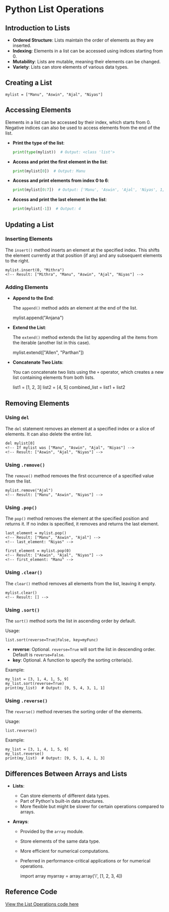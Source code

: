 # Python List Operations

## Introduction to Lists

- **Ordered Structure**: Lists maintain the order of elements as they are inserted.
- **Indexing**: Elements in a list can be accessed using indices starting from 0.
- **Mutability**: Lists are mutable, meaning their elements can be changed.
- **Variety**: Lists can store elements of various data types.

## Creating a List

    mylist = ["Manu", "Aswin", "Ajal", "Niyas"]

## Accessing Elements

Elements in a list can be accessed by their index, which starts from 0. Negative indices can also be used to access elements from the end of the list.

- **Print the type of the list**:

    ```python
    print(type(mylist))  # Output: <class 'list'>
    ```

- **Access and print the first element in the list**:

    ```python
    print(mylist[0])  # Output: Manu
    ```

- **Access and print elements from index 0 to 6**:

    ```python
    print(mylist[0:7])  # Output: ['Manu', 'Aswin', 'Ajal', 'Niyas', 1, 2, 3]
    ```

- **Access and print the last element in the list**:

    ```python
    print(mylist[-1])  # Output: 4
    ```

## Updating a List

### Inserting Elements

The `insert()` method inserts an element at the specified index. This shifts the element currently at that position (if any) and any subsequent elements to the right.

    mylist.insert(0, "Mithra")
    <!-- Result: ["Mithra", "Manu", "Aswin", "Ajal", "Niyas"] -->

### Adding Elements

- **Append to the End**:

  The `append()` method adds an element at the end of the list.

    mylist.append("Anjana")
    <!-- Result: ["Manu", "Aswin", "Ajal", "Niyas", "Anjana"] -->

- **Extend the List**:

  The `extend()` method extends the list by appending all the items from the iterable (another list in this case).

    mylist.extend(["Allen", "Parthan"])
    <!-- Result: ["Manu", "Aswin", "Ajal", "Niyas", "Allen", "Parthan"] -->

- **Concatenate Two Lists**:

  You can concatenate two lists using the `+` operator, which creates a new list containing elements from both lists.

    list1 = [1, 2, 3]
    list2 = [4, 5]
    combined_list = list1 + list2
    <!-- Result: [1, 2, 3, 4, 5] -->

## Removing Elements

### Using `del`

The `del` statement removes an element at a specified index or a slice of elements. It can also delete the entire list.

    del mylist[0]
    <!-- If mylist was ["Manu", "Aswin", "Ajal", "Niyas"] -->
    <!-- Result: ["Aswin", "Ajal", "Niyas"] -->

### Using `.remove()`

The `remove()` method removes the first occurrence of a specified value from the list.

    mylist.remove("Ajal")
    <!-- Result: ["Manu", "Aswin", "Niyas"] -->

### Using `.pop()`

The `pop()` method removes the element at the specified position and returns it. If no index is specified, it removes and returns the last element.

    last_element = mylist.pop()
    <!-- Result: ["Manu", "Aswin", "Ajal"] -->
    <!-- last_element: "Niyas" -->

    first_element = mylist.pop(0)
    <!-- Result: ["Aswin", "Ajal", "Niyas"] -->
    <!-- first_element: "Manu" -->

### Using `.clear()`

The `clear()` method removes all elements from the list, leaving it empty.

    mylist.clear()
    <!-- Result: [] -->

### Using `.sort()`

The `sort()` method sorts the list in ascending order by default.

Usage:

    list.sort(reverse=True|False, key=myFunc)

- **reverse**: Optional. `reverse=True` will sort the list in descending order. Default is `reverse=False`.
- **key**: Optional. A function to specify the sorting criteria(s).

Example:

    my_list = [3, 1, 4, 1, 5, 9]
    my_list.sort(reverse=True)
    print(my_list)  # Output: [9, 5, 4, 3, 1, 1]

### Using `.reverse()`

The `reverse()` method reverses the sorting order of the elements.

Usage:

    list.reverse()

Example:

    my_list = [3, 1, 4, 1, 5, 9]
    my_list.reverse()
    print(my_list)  # Output: [9, 5, 1, 4, 1, 3]


## Differences Between Arrays and Lists

- **Lists**:
    - Can store elements of different data types.
    - Part of Python's built-in data structures.
    - More flexible but might be slower for certain operations compared to arrays.

- **Arrays**:
    - Provided by the `array` module.
    - Store elements of the same data type.
    - More efficient for numerical computations.
    - Preferred in performance-critical applications or for numerical operations.

        import array
        myarray = array.array('i', [1, 2, 3, 4])


## Reference Code
[View the List Operations code here](../code/DataType/Lists/ListOperations.py)
